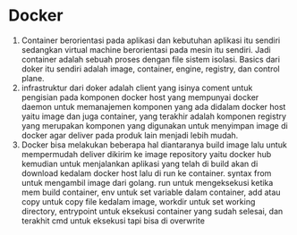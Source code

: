 # Docker

1. Container berorientasi pada aplikasi dan kebutuhan aplikasi itu sendiri sedangkan virtual machine berorientasi pada mesin itu sendiri. Jadi container adalah sebuah proses dengan file sistem isolasi. Basics dari doker itu sendiri adalah image, container, engine, registry, dan control plane.
2. infrastruktur dari doker adalah client yang isinya coment untuk pengisian pada komponen docker host yang mempunyai docker daemon untuk memanajemen komponen yang ada didalam docker host yaitu image dan juga container, yang terakhir adalah komponen registry yang merupakan komponen yang digunakan untuk menyimpan image di docker agar deliver pada produk lain menjadi lebih mudah.
3. Docker bisa melakukan beberapa hal diantaranya build image lalu untuk mempermudah deliver dikirim ke image repository yaitu docker hub kemudian untuk menjalankan aplikasi yang telah di build akan di download kedalam docker host lalu di run ke container. syntax from untuk mengambil image dari golang. run untuk mengeksekusi ketika mem build container, env untuk set variable dalam container, add atau copy untuk copy file kedalam image, workdir untuk set working directory, entrypoint untuk eksekusi container yang sudah selesai, dan terakhit cmd untuk eksekusi tapi bisa di overwrite